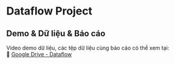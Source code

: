 # Dataflow Project

## Demo & Dữ liệu & Báo cáo
Video demo dữ liệu, các tệp dữ liệu cùng báo cáo có thể xem tại:  
🔗 [Google Drive - Dataflow](https://drive.google.com/drive/folders/1enU3Rlcx4hnee3EmX2ezg4WOTGwFkGxI?usp=drive_link)
